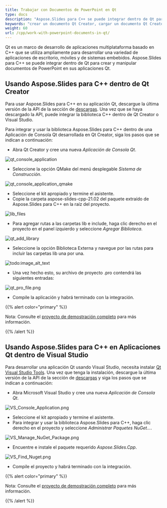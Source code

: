 ```yaml
---
title: Trabajar con Documentos de PowerPoint en Qt
type: docs
description: "Aspose.Slides para C++ se puede integrar dentro de Qt para crear y manipular documentos de PowerPoint en aplicaciones Qt."
keywords: "crear un documento Qt Creator, cargar un documento Qt Creator, usar Aspose C++ con Qt creator, cargar un documento Aspose C++, cargar formatos soportados por Aspose.Slides C++"
weight: 60
url: /cpp/work-with-powerpoint-documents-in-qt/
---
```


Qt es un marco de desarrollo de aplicaciones multiplataforma basado en C++ que se utiliza ampliamente para desarrollar una variedad de aplicaciones de escritorio, móviles y de sistemas embebidos. Aspose.Slides para C++ se puede integrar dentro de Qt para crear y manipular documentos de PowerPoint en sus aplicaciones Qt.

## Usando Aspose.Slides para C++ dentro de Qt Creator

Para usar Aspose.Slides para C++ en su aplicación Qt, descargue la última versión de la API de la sección de [descargas](https://downloads.aspose.com/slides/cpp). Una vez que se haya descargado la API, puede integrar la biblioteca C++ dentro de Qt Creator o Visual Studio.

Para integrar y usar la biblioteca Aspose.Slides para C++ dentro de una Aplicación de Consola Qt desarrollada en Qt Creator, siga los pasos que se indican a continuación:

- Abra Qt Creator y cree una nueva *Aplicación de Consola Qt*.

![qt_console_application](qt-console-application.png)

- Seleccione la opción QMake del menú desplegable *Sistema de Construcción*.

![qt_console_application_qmake](qt-console-application-qmake.png)

- Seleccione el kit apropiado y termine el asistente.
- Copie la carpeta aspose-slides-cpp-21.02 del paquete extraído de Aspose.Slides para C++ en la raíz del proyecto.

![lib_files](aspose.slides-lib-files.png)

- Para agregar rutas a las carpetas lib e include, haga clic derecho en el proyecto en el panel izquierdo y seleccione *Agregar Biblioteca*.

![qt_add_library](qt_add_library.png)

- Seleccione la opción Biblioteca Externa y navegue por las rutas para incluir las carpetas lib una por una.

![todo:image_alt_text](qt-add-external-library.png)

- Una vez hecho esto, su archivo de proyecto .pro contendrá las siguientes entradas:

![qt_pro_file.png](qt-pro-file.png)

- Compile la aplicación y habrá terminado con la integración.  

{{% alert color="primary" %}}

Nota: Consulte el [proyecto de demostración completo](https://github.com/aspose-slides/Aspose.Slides-for-C/tree/master/QtDemos/QtCreator/Qt_AsposeSlides_QMake) para más información.

{{% /alert %}}

## Usando Aspose.Slides para C++ en Aplicaciones Qt dentro de Visual Studio

Para desarrollar una aplicación Qt usando Visual Studio, necesita instalar [Qt Visual Studio Tools](https://marketplace.visualstudio.com/items?itemName=TheQtCompany.QtVisualStudioTools-19123). Una vez que tenga la instalación, descargue la última versión de la API de la sección de [descargas](https://downloads.aspose.com/slides/cpp) y siga los pasos que se indican a continuación:

- Abra Microsoft Visual Studio y cree una nueva *Aplicación de Consola Qt*.

![VS_Console_Application.png](vs-console-application.png)

- Seleccione el kit apropiado y termine el asistente.
- Para integrar y usar la biblioteca Aspose.Slides para C++, haga clic derecho en el proyecto y seleccione *Administrar Paquetes NuGet...*.

![VS_Manage_NuGet_Package.png](vs-manage-nuget-package.png)

- Encuentre e instale el paquete requerido *Aspose.Slides.Cpp*.

![VS_Find_Nuget.png](vs-find-nuget.png)

- Compile el proyecto y habrá terminado con la integración.  

{{% alert color="primary" %}}

Nota: Consulte el [proyecto de demostración completo](https://github.com/aspose-slides/Aspose.Slides-for-C/tree/master/QtDemos/Visual%20Studio/Qt_AsposeSlides_VS) para más información.

{{% /alert %}}